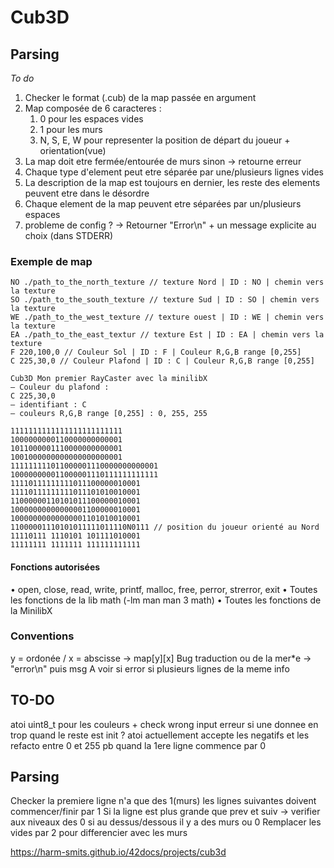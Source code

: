 # Cub3D

## Parsing

*To do*
1. Checker le format (.cub) de la map passée en argument
2. Map composée de 6 caracteres :
	1. 0 pour les espaces vides
	2. 1 pour les murs
	3. N, S, E, W pour representer la position de départ du joueur + orientation(vue)
3. La map doit etre fermée/entourée de murs sinon -> retourne erreur
4. Chaque type d'element peut etre séparée par une/plusieurs lignes vides
5. La description de la map est toujours en dernier, les reste des elements peuvent etre dans le désordre
6. Chaque element de la map peuvent etre séparées par un/plusieurs espaces
7. probleme de config ? -> Retourner "Error\n" + un message explicite au choix (dans STDERR)

### Exemple de map

```
NO ./path_to_the_north_texture // texture Nord | ID : NO | chemin vers la texture
SO ./path_to_the_south_texture // texture Sud | ID : SO | chemin vers la texture
WE ./path_to_the_west_texture // texture ouest | ID : WE | chemin vers la texture
EA ./path_to_the_east_textur // texture Est | ID : EA | chemin vers la texture
F 220,100,0 // Couleur Sol | ID : F | Couleur R,G,B range [0,255]
C 225,30,0 // Couleur Plafond | ID : C | Couleur R,G,B range [0,255]

Cub3D Mon premier RayCaster avec la minilibX
— Couleur du plafond :
C 225,30,0
— identifiant : C
— couleurs R,G,B range [0,255] : 0, 255, 255

1111111111111111111111111
1000000000110000000000001
1011000001110000000000001
1001000000000000000000001
111111111011000001110000000000001
100000000011000001110111111111111
11110111111111011100000010001
11110111111111011101010010001
11000000110101011100000010001
10000000000000001100000010001
10000000000000001101010010001
11000001110101011111011110N0111 // position du joueur orienté au Nord
11110111 1110101 101111010001
11111111 1111111 111111111111
```

#### Fonctions autorisées

• open, close, read, write,
printf, malloc, free,
perror, strerror, exit
• Toutes les fonctions de
la lib math (-lm man man 3
math)
• Toutes les fonctions de la
MinilibX

### Conventions

y = ordonée / x = abscisse -> map[y][x]
Bug traduction ou de la mer*e -> "error\n" puis msg
A voir si error si plusieurs lignes de la meme info

## TO-DO

atoi uint8_t pour les couleurs + check wrong input
erreur si une donnee en trop quand le reste est init ?
atoi actuellement accepte les negatifs et les refacto entre 0 et 255
pb quand la 1ere ligne commence par 0

## Parsing

Checker la premiere ligne n'a que des 1(murs)
les lignes suivantes doivent commencer/finir par 1
Si la ligne est plus grande que prev et suiv -> verifier aux niveaux des 0 si au dessus/dessous il y a des murs ou 0
Remplacer les vides par 2 pour differencier avec les murs

https://harm-smits.github.io/42docs/projects/cub3d
